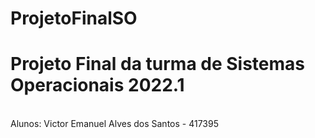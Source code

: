# ProjetoFinalSO

<h1>Projeto Final da turma de Sistemas Operacionais 2022.1</h1>
<br>
Alunos:
Victor Emanuel Alves dos Santos - 417395
